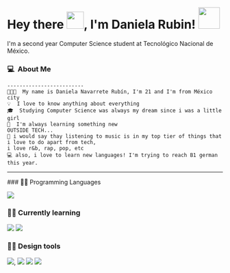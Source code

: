 <h1>Hey there <img src="https://media2.giphy.com/media/v1.Y2lkPTc5MGI3NjExdDVoMWxobHc0dmV1bDA4MjIyMDJjYmJmNWlnMjlwOTVmMjNiN2ZwMCZlcD12MV9pbnRlcm5hbF9naWZfYnlfaWQmY3Q9Zw/IcJ6n6VJNjRNS/giphy.gif" width="40px">, I'm Daniela Rubin! <img src="https://i.pinimg.com/originals/1d/50/75/1d5075419e06e9dd9e9a8e5a0d1935b4.png" width="50px"> </h1>

I'm a second year Computer Science student at Tecnológico Nacional de México.
### 💻 &nbsp;About Me 

```
-------------------------
👩🏻‍💻  My name is Daniela Navarrete Rubín, I'm 21 and I'm from México city
💡  I love to know anything about everything
🎓  Studying Computer Science was always my dream since i was a little girl
📖  I'm always learning something new
OUTSIDE TECH...
🎵 i would say thay listening to music is in my top tier of things that i love to do apart from tech,
i love r&b, rap, pop, etc
💻 also, i love to learn new languages! I'm trying to reach B1 german this year.
```
<hr>
### 👨‍💻 Programming Languages
<p>
  <img src="https://img.shields.io/badge/java-%23ED8B00.svg?style=for-the-badge&logo=openjdk&logoColor=white">
  
### 👨‍💻 Currently learning
<img src="https://img.shields.io/badge/python-3670A0?style=for-the-badge&logo=python&logoColor=ffdd54"> <img src="https://img.shields.io/badge/javascript-%23323330.svg?style=for-the-badge&logo=javascript&logoColor=%23F7DF1E">

### 👨‍💻 Design tools
<img src="https://img.shields.io/badge/Adobe%20After%20Effects-9999FF.svg?style=for-the-badge&logo=Adobe%20After%20Effects&logoColor=white">, <img src="https://img.shields.io/badge/Adobe%20Lightroom-31A8FF.svg?style=for-the-badge&logo=Adobe%20Lightroom&logoColor=white"> <img src="https://img.shields.io/badge/adobe%20photoshop-%2331A8FF.svg?style=for-the-badge&logo=adobe%20photoshop&logoColor=white"> <img src="https://img.shields.io/badge/Adobe%20Premiere%20Pro-9999FF.svg?style=for-the-badge&logo=Adobe%20Premiere%20Pro&logoColor=white">



